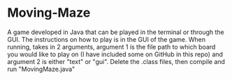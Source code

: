 # Moving-Maze
A game developed in Java that can be played in the terminal or through the GUI. The instructions on how to play is in the GUI of the game. When running, takes in 2 arguments, argument 1 is the file path to which board you would like to play on (I have included some on GitHub in this repo) and argument 2 is either "text" or "gui". Delete the .class files, then compile and run "MovingMaze.java"
